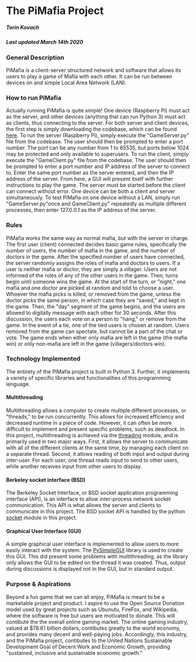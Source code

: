 # The PiMafia Project
##### Torin Kovach
##### Last updated March 14th 2020

### General Description
PiMafia is a client-server structured network and software that allows its users to play a game of Mafia with each other. It can be run between devices on and simple Local Area Network (LAN).

### How to run PiMafia
Actually running PiMafia is quite simple! One device (Raspberry Pi) must act as the server, and other devices (anything that can run Python 3) must act as clients, thus connecting to the server. For both server and client devices, the first step is simply downloading the codebase, which can be found [here]().
To run the server (Raspberry Pi), simply execute the "GameServer.py" file from the codebase. The user should then be prompted to enter a port number. The port can be any number from 1 to 65535, but ports below 1024 may be protected and only available to superusers.
To run the client, simply execute the "GameClient.py" file from the codebase. The user should then be prompted to enter a port number and IP address of the server to connect to. Enter the same port number as the server entered, and then the IP address of the server. From here, a GUI will present itself with further instructions to play the game.
The server must be started before the client can connect without error. One device can be both a client and  server simultaneously. To test PiMafia on one device without a LAN, simply run "GameServer.py"once and GameClient.py" repeatedly as multiple different processes, then enter 127.0.0.1 as the IP address of the server.

### Rules
PiMafia works the same way as normal mafia, but with the server in charge. The first user (client) connected decides basic game rules, specifically the number of users, the number of mafia in the game, and the number of doctors in the game. After the specified number of users have connected, the server randomly assigns the roles of mafia and doctors to users. If a user is neither mafia or doctor, they are simply a villager. Users are not informed of the roles of any of the other users in the game. Then, turns begin until someone wins the game. At the start of the turn, or "night," one mafia and one doctor are picked at random and told to choose a user. Whoever the mafia picks is killed, or removed from the game, unless the doctor picks the same person, in which case they are "saved," and kept in the game. Then, the "day" segment of the game begins, and the users are allowed to digitally message with each other for 30 seconds. After this discussion, the users each vote on a person to "hang," or remove from the game. In the event of a tie, one of the tied users is chosen at random. Users removed from the game can spectate, but cannot be a part of the chat or vote. The game ends when either only mafia are left in the game (the mafia win) or only non-mafia are left in the game (villagers/doctors win).

### Technology Implemented
The entirety of the PiMafia project is built in Python 3. Further, it implements a variety of specific libraries and functionalities of this programming lenguage.
#### Multithreading
Multithreading allows a computer to create multiple different processes, or "threads," to be run concurrently. This allows for increased efficiency and decreased runtime in a piece of code. However, it can often be more difficult to implement and present specific problems, such as deadlock. In this project, multithreading is achieved via the [threading](https://docs.python.org/3/library/threading.html) module, and is primarily used in two major ways. First, it allows the server to communicate with all of the different clients at the same time, by managing each client on a separate thread. Second, it allows reading of both input and output during inter-user. For each user, one thread reads input to send to other users, while another receives input from other users to display.
#### Berkeley socket interface (BSD)
The Berkeley Socket Interface, or BSD socket application programming interface (API), is an interface to allow inter-process network socket communication. This API is what allows the server and clients to communicate in this project. The BSD socket API is handled by the python [socket](https://docs.python.org/3/library/socket.html) module in this project.
#### Graphical User Interface (GUI)
A simple graphical user interface is implemented to allow users to more easily interact with the system. The [PySimpleGUI](https://github.com/PySimpleGUI/PySimpleGUI) library is used to create this GUI. This did present some problems with multithreading, as the library only allows the GUI to be edited on the thread it was created. Thus, output during discussions is displayed not in the GUI, but in standard output. 

### Purpose & Aspirations
Beyond a fun game that we can all enjoy, PiMafia is meant to be a marketable project and product. I aspire to use the Open Source Donation model used by great projects such as Ubunutu, FireFox, and Wikipedia, where the software is free but users are motivated to donate. This will contibute the the overall online gaming market. The online gaming industry, valued at $78.61 billion dollars, contibutes greatly to the world economy, and provides many decent and well-paying jobs. Accordingly, this industry, and the PiMafia project, contibutes to the United Nations Sustainable Development Goal of Decent Work and Economic Growth, providing "sustained, inclusive and sustainable economic growth."